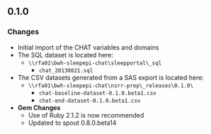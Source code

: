 ## 0.1.0

### Changes
- Initial import of the CHAT variables and domains
- The SQL dataset is located here:
  - `\\rfa01\bwh-sleepepi-chat\sleepportal\_sql`
    - `chat_20130821.sql`
- The CSV datasets generated from a SAS export is located here:
  - `\\rfa01\bwh-sleepepi-chat\nsrr-prep\_releases\0.1.0\`
    - `chat-baseline-dataset-0.1.0.beta1.csv`
    - `chat-end-dataset-0.1.0.beta1.csv`
- **Gem Changes**
  - Use of Ruby 2.1.2 is now recommended
  - Updated to spout 0.8.0.beta14
